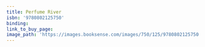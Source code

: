 ```yaml
---
title: Perfume River
isbn: '9780802125750'
binding:
link_to_buy_page:
image_path: 'https://images.booksense.com/images/750/125/9780802125750.jpg'
---
```



